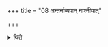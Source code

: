 +++
title = "08 अन्तर्नाव्यपान् नाश्नीयात्"

+++

<details><summary>थिते</summary>

8. (While sitting) in a boat he should not drink water.[^1]
</details>
